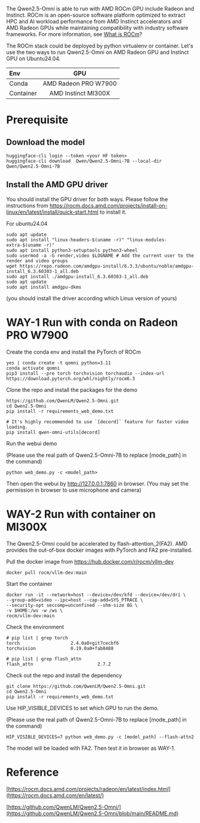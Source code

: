 The Qwen2.5-Omni is able to run with AMD ROCm GPU include Radeon and Instinct. ROCm is an open-source software platform optimized to extract HPC and AI workload performance from AMD Instinct accelerators and AMD Radeon GPUs while maintaining compatibility with industry software frameworks. For more information, see [What is ROCm](https://rocm.docs.amd.com/en/latest/what-is-rocm.html)? 

The ROCm stack could be deployed by python virtualenv or container. Let's use the two ways to run Qwen2.5-Omni on AMD Radeon GPU and Instinct GPU on Ubuntu24.04.

| Env               | GPU |
| :---------------- | :------: |
| Conda             |   AMD Radeon PRO W7900  |
| Container         |   AMD Instinct MI300X   |

# Prerequisite

## Download the model

```shell
huggingface-cli login --token <your HF token>
huggingface-cli download  Qwen/Qwen2.5-Omni-7B --local-dir Qwen/Qwen2.5-Omni-7B
```

## Install the AMD GPU driver
You should install the GPU driver for both ways. Please follow the instructions from https://rocm.docs.amd.com/projects/install-on-linux/en/latest/install/quick-start.html to install it.

For ubuntu24.04

```shell
sudo apt update
sudo apt install "linux-headers-$(uname -r)" "linux-modules-extra-$(uname -r)"
sudo apt install python3-setuptools python3-wheel
sudo usermod -a -G render,video $LOGNAME # Add the current user to the render and video groups
wget https://repo.radeon.com/amdgpu-install/6.3.3/ubuntu/noble/amdgpu-install_6.3.60303-1_all.deb
sudo apt install ./amdgpu-install_6.3.60303-1_all.deb
sudo apt update
sudo apt install amdgpu-dkms
```

(you should install the driver according which Linux version of yours)

# WAY-1 Run with conda on Radeon PRO W7900
Create the conda env and install the PyTorch of ROCm

```shell
yes | conda create -t qomni python=3.11
conda activate qomni
pip3 install --pre torch torchvision torchaudio --index-url https://download.pytorch.org/whl/nightly/rocm6.3
```

Clone the repo and install the packages for the demo

```shell
https://github.com/QwenLM/Qwen2.5-Omni.git
cd Qwen2.5-Omni
pip install -r requirements_web_demo.txt

# It's highly recommended to use `[decord]` feature for faster video loading.
pip install qwen-omni-utils[decord]
```

Run the webui demo

(Please use the real path of Qwen2.5-Omni-7B to replace [mode_path] in the command)

```shell
python web_demo.py -c <model_path>

```

Then open the webui by http://127.0.0.1:7860 in browser. (You may set the permission in browser to use microphone and camera)


# WAY-2 Run with container on MI300X

The Qwen2.5-Omni could be accelerated by flash-attention_2(FA2). AMD provides the out-of-box docker images with PyTorch and FA2 pre-installed.

Pull the docker image from https://hub.docker.com/r/rocm/vllm-dev

```shell
docker pull rocm/vllm-dev:main
```

Start the container

```shell
docker run -it --network=host --device=/dev/kfd --device=/dev/dri \
--group-add=video --ipc=host --cap-add=SYS_PTRACE \
--security-opt seccomp=unconfined --shm-size 8G \
-v $HOME:/ws -w /ws \
rocm/vllm-dev:main
```

Check the environment

```shell
# pip list | grep torch
torch                   2.4.0a0+git7cecbf6
torchvision             0.19.0a0+fab8488

# pip list | grep flash_attn
flash_attn                        2.7.2
```

Check out the repo and install the dependency

```shell
git clone https://github.com/QwenLM/Qwen2.5-Omni.git
cd Qwen2.5-Omni
pip install -r requirements_web_demo.txt
```

Use HIP_VISIBLE_DEVICES to set which GPU to run the demo.

(Please use the real path of Qwen2.5-Omni-7B to replace [mode_path] in the command)

```shell
HIP_VISIBLE_DEVICES=7 python web_demo.py -c [model_path] --flash-attn2
```

The model will be loaded with FA2. Then test it in browser as WAY-1.


# Reference

[https://rocm.docs.amd.com/projects/radeon/en/latest/index.html](https://rocm.docs.amd.com/en/latest/)

[https://github.com/QwenLM/Qwen2.5-Omni/](https://github.com/QwenLM/Qwen2.5-Omni/blob/main/README.md)

